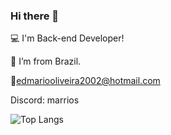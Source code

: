 
### Hi there 🍍

:computer: I'm Back-end Developer!

:house_with_garden: I’m from Brazil.

📧edmariooliveira2002@hotmail.com

Discord: marrios

![Top Langs](https://github-readme-stats.vercel.app/api/top-langs/?username=marriosdev&layout=compact)

